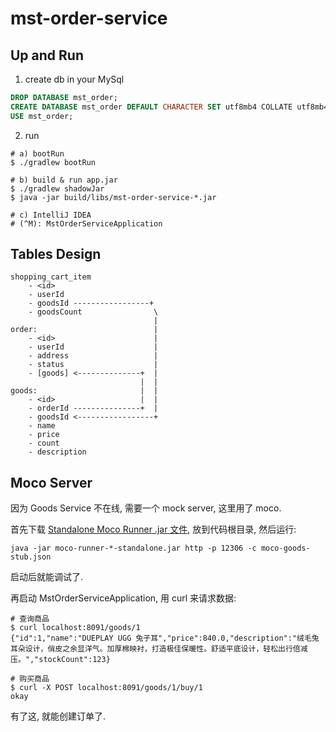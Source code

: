 # mst-order-service

## Up and Run

1. create db in your MySql

```sql
DROP DATABASE mst_order;
CREATE DATABASE mst_order DEFAULT CHARACTER SET utf8mb4 COLLATE utf8mb4_general_ci;
USE mst_order;
```

2. run

```shell
# a) bootRun
$ ./gradlew bootRun

# b) build & run app.jar
$ ./gradlew shadowJar
$ java -jar build/libs/mst-order-service-*.jar

# c) IntelliJ IDEA
# (^M): MstOrderServiceApplication
```

## Tables Design

```
shopping_cart_item
    - <id>
    - userId
    - goodsId -----------------+
    - goodsCount                \
                                |
order:                          |
    - <id>                      |
    - userId                    |
    - address                   |
    - status                    |
    - [goods] <--------------+  |
                             |  |
goods:                       |  |
    - <id>                   |  |
    - orderId ---------------+  |
    - goodsId <-----------------+
    - name
    - price
    - count
    - description
```

## Moco Server

因为 Goods Service 不在线, 需要一个 mock server, 这里用了 moco.

首先下载 [Standalone Moco Runner .jar 文件](http://central.maven.org/maven2/com/github/dreamhead/moco-runner/0.12.0/moco-runner-0.12.0-standalone.jar),
放到代码根目录, 然后运行:

```shell
java -jar moco-runner-*-standalone.jar http -p 12306 -c moco-goods-stub.json
```

启动后就能调试了.

再启动 MstOrderServiceApplication, 用 curl 来请求数据:

```shell
# 查询商品
$ curl localhost:8091/goods/1
{"id":1,"name":"DUEPLAY UGG 兔子耳","price":840.0,"description":"绒毛兔耳朵设计，俏皮之余显洋气。加厚棉映衬，打造极佳保暖性。舒适平底设计，轻松出行倍减压。","stockCount":123}

# 购买商品
$ curl -X POST localhost:8091/goods/1/buy/1
okay
```

有了这, 就能创建订单了.

